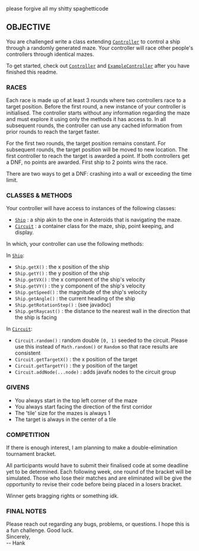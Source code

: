 please forgive all my shitty spaghetticode

## OBJECTIVE

You are challenged write a class extending [`Controller`](src/main/java/org/MazeRace/control/Controller.java)
to control a ship through a randomly generated maze. Your controller will
race other people's controllers through identical mazes.

To get started, check out [`Controller`](src/main/java/org/MazeRace/control/Controller.java) and 
[`ExampleController`](src/main/java/org/MazeRace/control/ExampleController.java) after you have 
finished this readme.

### RACES

Each race is made up of at least 3 rounds where two controllers race
to a target position. Before the first round, a new instance of your 
controller is initialised. The controller starts without any information 
regarding the maze and must explore it using only the methods it has 
access to. In all subsequent rounds, the controller can use any cached 
information from prior rounds to reach the target faster.

For the first two rounds, the target position remains constant. For 
subsequent rounds, the target position will be moved to new location.
The first controller to reach the target is awarded a point. If both 
controllers get a DNF, no points are awarded. First ship to 2 points 
wins the race. 

There are two ways to get a DNF: crashing into a wall or exceeding the
time limit.

### CLASSES & METHODS

Your controller will have access to instances of the following classes:
 
- [`Ship`](src/main/java/org/MazeRace/game/Ship.java) : a ship akin to the one in Asteroids that is navigating the maze.
- [`Circuit`](src/main/java/org/MazeRace/game/Circuit.java) : a container class for the maze, ship, point keeping, and display.

In which, your controller can use the following methods:

In [`Ship`](src/main/java/org/MazeRace/game/Ship.java):
 - `Ship.getX()` : the x position of the ship
 - `Ship.getY()` : the y position of the ship
 - `Ship.getVX()` : the x component of the ship's velocity
 - `Ship.getVY()` : the y component of the ship's velocity 
 - `Ship.getSpeed()` : the magnitude of the ship's velocity
 - `Ship.getAngle()` : the current heading of the ship
 - `Ship.getRotationStep()` : (see javadoc)
 - `Ship.getRaycast()` : the distance to the nearest wall in the direction that the ship is facing

In [`Circuit`](src/main/java/org/MazeRace/game/Ship.java):
 - `Circuit.random()` : random double `[0, 1)` seeded to the circuit. Please use this 
instead of `Math.random()` or `Random` so that race results are consistent
 - `Circuit.getTargetX()` : the x position of the target
 - `Circuit.getTargetY()` : the y position of the target
 - `Circuit.addNode(...node)` : adds javafx nodes to the circuit group

### GIVENS

 - You always start in the top left corner of the maze
 - You always start facing the direction of the first corridor
 - The 'tile' size for the mazes is always 1
 - The target is always in the center of a tile

### COMPETITION

If there is enough interest, I am planning to make a double-elimination 
tournament bracket.

All participants would have to submit their finalised code at some deadline yet to be determined.
Each following week, one round of the bracket will be simulated. Those who lose their matches and 
are eliminated will be give the opportunity to revise their code before being placed in a losers bracket.

Winner gets bragging rights or something idk.

### FINAL NOTES

Please reach out regarding any bugs, problems, or questions.
I hope this is a fun challenge. Good luck.<br/>
Sincerely,<br/>
-- Hank